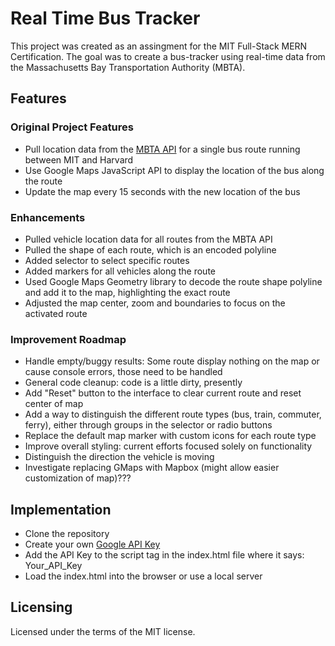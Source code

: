 # Real Time Bus Tracker
This project was created as an assingment for the MIT Full-Stack MERN Certification. The goal was to create a bus-tracker using real-time data from the Massachusetts Bay Transportation Authority (MBTA).
## Features
### Original Project Features
- Pull location data from the [MBTA API](https://api-v3.mbta.com) for a single bus route running between MIT and Harvard
- Use Google Maps JavaScript API to display the location of the bus along the route
- Update the map every 15 seconds with the new location of the bus
### Enhancements
- Pulled vehicle location data for all routes from the MBTA API
- Pulled the shape of each route, which is an encoded polyline 
- Added selector to select specific routes
- Added markers for all vehicles along the route
- Used Google Maps Geometry library to decode the route shape polyline and add it to the map, highlighting the exact route
- Adjusted the map center, zoom and boundaries to focus on the activated route 
### Improvement Roadmap
- Handle empty/buggy results: Some route display nothing on the map or cause console errors, those need to be handled
- General code cleanup: code is a little dirty, presently
- Add "Reset" button to the interface to clear current route and reset center of map
- Add a way to distinguish the different route types (bus, train, commuter, ferry), either through groups in the selector or radio buttons
- Replace the default map marker with custom icons for each route type
- Improve overall styling: current efforts focused solely on functionality
- Distinguish the direction the vehicle is moving
- Investigate replacing GMaps with Mapbox (might allow easier customization of map)???
## Implementation
- Clone the repository
- Create your own [Google API Key](https://developers.google.com/maps/documentation/javascript/get-api-key)
- Add the API Key to the script tag in the index.html file where it says: Your_API_Key
- Load the index.html into the browser or use a local server
## Licensing
Licensed under the terms of the MIT license.
